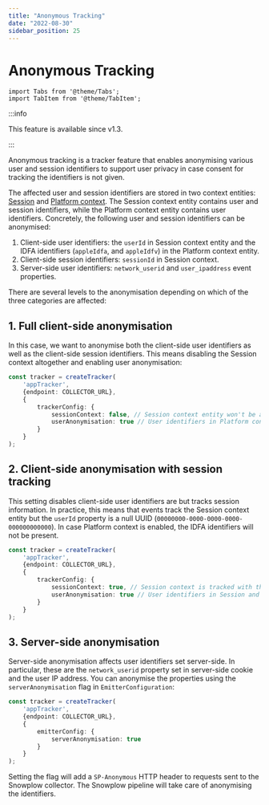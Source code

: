 ```yaml
---
title: "Anonymous Tracking"
date: "2022-08-30"
sidebar_position: 25
---
```


# Anonymous Tracking

```mdx-code-block
import Tabs from '@theme/Tabs';
import TabItem from '@theme/TabItem';
```

:::info

This feature is available since v1.3.

:::

Anonymous tracking is a tracker feature that enables anonymising various user and session identifiers to support user privacy in case consent for tracking the identifiers is not given.

The affected user and session identifiers are stored in two context entities: [Session](../tracking-events/index.md#session) and [Platform context](../tracking-events/index.md#platform). The Session context entity contains user and session identifiers, while the Platform context entity contains user identifiers. Concretely, the following user and session identifiers can be anonymised:

1. Client-side user identifiers: the `userId` in Session context entity and the IDFA identifiers (`appleIdfa`, and `appleIdfv`) in the Platform context entity.
2. Client-side session identifiers: `sessionId` in Session context.
3. Server-side user identifiers: `network_userid` and `user_ipaddress` event properties.

There are several levels to the anonymisation depending on which of the three categories are affected:

## 1. Full client-side anonymisation

In this case, we want to anonymise both the client-side user identifiers as well as the client-side session identifiers. This means disabling the Session context altogether and enabling user anonymisation:

```typescript
const tracker = createTracker(
    'appTracker',
    {endpoint: COLLECTOR_URL},
    {
        trackerConfig: {
            sessionContext: false, // Session context entity won't be added to events
            userAnonymisation: true // User identifiers in Platform context (IDFA and IDFV) will be anonymised
        }
    }
);
```

## 2. Client-side anonymisation with session tracking

This setting disables client-side user identifiers are but tracks session information. In practice, this means that events track the Session context entity but the `userId` property is a null UUID (`00000000-0000-0000-0000-000000000000`). In case Platform context is enabled, the IDFA identifiers will not be present.

```typescript
const tracker = createTracker(
    'appTracker',
    {endpoint: COLLECTOR_URL},
    {
        trackerConfig: {
            sessionContext: true, // Session context is tracked with the session ID
            userAnonymisation: true // User identifiers in Session and Platform context are anonymised
        }
    }
);
```

## 3. Server-side anonymisation

Server-side anonymisation affects user identifiers set server-side. In particular, these are the `network_userid` property set in server-side cookie and the user IP address. You can anonymise the properties using the `serverAnonymisation` flag in `EmitterConfiguration`:

```typescript
const tracker = createTracker(
    'appTracker',
    {endpoint: COLLECTOR_URL},
    {
        emitterConfig: {
            serverAnonymisation: true
        }
    }
);
```

Setting the flag will add a `SP-Anonymous` HTTP header to requests sent to the Snowplow collector. The Snowplow pipeline will take care of anonymising the identifiers.
